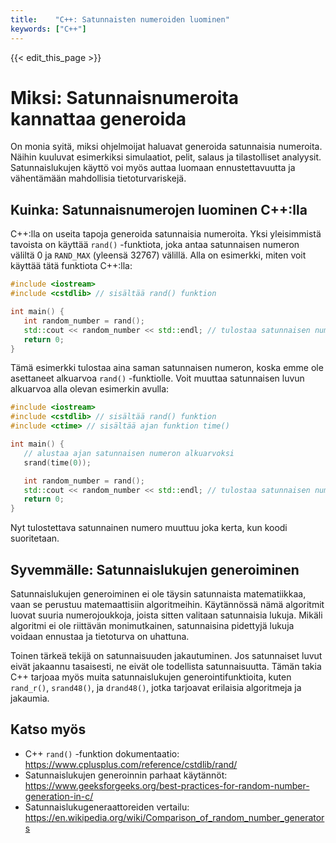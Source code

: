 ```yaml
---
title:    "C++: Satunnaisten numeroiden luominen"
keywords: ["C++"]
---
```


{{< edit_this_page >}}

# Miksi: Satunnaisnumeroita kannattaa generoida

On monia syitä, miksi ohjelmoijat haluavat generoida satunnaisia numeroita. Näihin kuuluvat esimerkiksi simulaatiot, pelit, salaus ja tilastolliset analyysit. Satunnaislukujen käyttö voi myös auttaa luomaan ennustettavuutta ja vähentämään mahdollisia tietoturvariskejä.

## Kuinka: Satunnaisnumerojen luominen C++:lla

C++:lla on useita tapoja generoida satunnaisia numeroita. Yksi yleisimmistä tavoista on käyttää <code>rand()</code> -funktiota, joka antaa satunnaisen numeron väliltä 0 ja <code>RAND_MAX</code> (yleensä 32767) välillä. Alla on esimerkki, miten voit käyttää tätä funktiota C++:lla:

```C++
#include <iostream>
#include <cstdlib> // sisältää rand() funktion

int main() {
   int random_number = rand();
   std::cout << random_number << std::endl; // tulostaa satunnaisen numeron
   return 0;
}
```

Tämä esimerkki tulostaa aina saman satunnaisen numeron, koska emme ole asettaneet alkuarvoa <code>rand()</code> -funktiolle. Voit muuttaa satunnaisen luvun alkuarvoa alla olevan esimerkin avulla:

```C++
#include <iostream>
#include <cstdlib> // sisältää rand() funktion
#include <ctime> // sisältää ajan funktion time()

int main() {
   // alustaa ajan satunnaisen numeron alkuarvoksi
   srand(time(0));

   int random_number = rand();
   std::cout << random_number << std::endl; // tulostaa satunnaisen numeron
   return 0;
}
```

Nyt tulostettava satunnainen numero muuttuu joka kerta, kun koodi suoritetaan.

## Syvemmälle: Satunnaislukujen generoiminen

Satunnaislukujen generoiminen ei ole täysin satunnaista matematiikkaa, vaan se perustuu matemaattisiin algoritmeihin. Käytännössä nämä algoritmit luovat suuria numerojoukkoja, joista sitten valitaan satunnaisia lukuja. Mikäli algoritmi ei ole riittävän monimutkainen, satunnaisina pidettyjä lukuja voidaan ennustaa ja tietoturva on uhattuna.

Toinen tärkeä tekijä on satunnaisuuden jakautuminen. Jos satunnaiset luvut eivät jakaannu tasaisesti, ne eivät ole todellista satunnaisuutta. Tämän takia C++ tarjoaa myös muita satunnaislukujen generointifunktioita, kuten <code>rand_r()</code>, <code>srand48()</code>, ja <code>drand48()</code>, jotka tarjoavat erilaisia algoritmeja ja jakaumia.

## Katso myös

- C++ <code>rand()</code> -funktion dokumentaatio: https://www.cplusplus.com/reference/cstdlib/rand/
- Satunnaislukujen generoinnin parhaat käytännöt: https://www.geeksforgeeks.org/best-practices-for-random-number-generation-in-c/
- Satunnaislukugeneraattoreiden vertailu: https://en.wikipedia.org/wiki/Comparison_of_random_number_generators